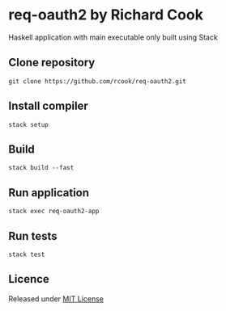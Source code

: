 # req-oauth2 by Richard Cook

Haskell application with main executable only built using Stack

## Clone repository

```
git clone https://github.com/rcook/req-oauth2.git
```

## Install compiler

```
stack setup
```

## Build

```
stack build --fast
```

## Run application

```
stack exec req-oauth2-app
```

## Run tests

```
stack test
```

## Licence

Released under [MIT License][licence]

[licence]: LICENSE
